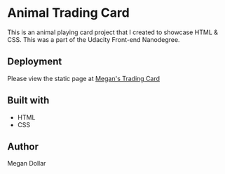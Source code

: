 # Animal Trading Card

This is an animal playing card project that I created to showcase HTML & CSS. This was a part of the Udacity Front-end Nanodegree.

## Deployment

Please view the static page at [Megan's Trading Card](http://megdollar.github.io/Animal-Trading-Card)

## Built with
- HTML
- CSS

## Author

Megan Dollar
